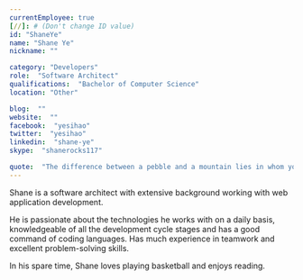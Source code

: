 ```yaml
---
currentEmployee: true
[//]: # (Don't change ID value)
id: "ShaneYe"
name: "Shane Ye"
nickname: ""

category: "Developers"
role:  "Software Architect"
qualifications:  "Bachelor of Computer Science"
location: "Other"

blog:  ""
website:  ""
facebook:  "yesihao"
twitter:  "yesihao"
linkedin:  "shane-ye"
skype:  "shanerocks117"

quote:  "The difference between a pebble and a mountain lies in whom you ask to move it."
---
```


Shane is a software architect with extensive background working with web application development.   

He is passionate about the technologies he works with on a daily basis, knowledgeable of all the development cycle stages and has a good command of coding languages. Has much experience in teamwork and excellent problem-solving skills.  

In his spare time, Shane loves playing basketball and enjoys reading.
